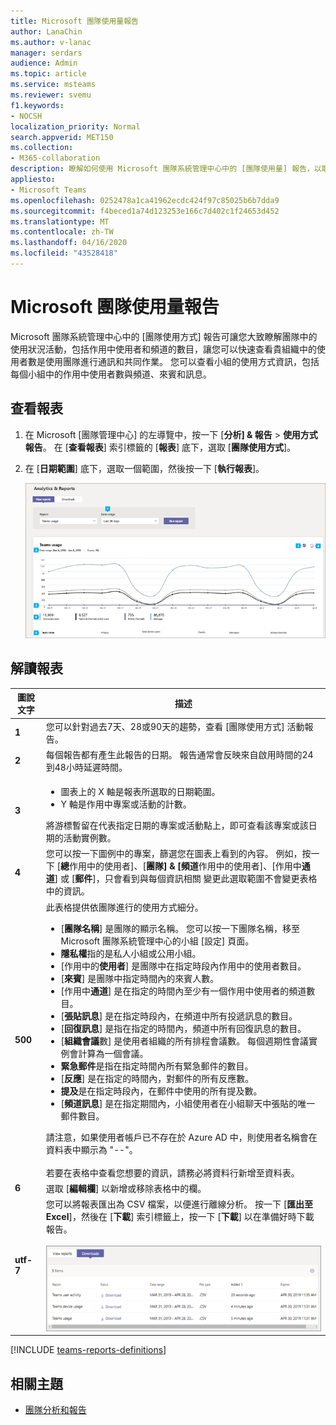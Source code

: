 ```yaml
---
title: Microsoft 團隊使用量報告
author: LanaChin
ms.author: v-lanac
manager: serdars
audience: Admin
ms.topic: article
ms.service: msteams
ms.reviewer: svemu
f1.keywords:
- NOCSH
localization_priority: Normal
search.appverid: MET150
ms.collection:
- M365-collaboration
description: 瞭解如何使用 Microsoft 團隊系統管理中心中的 [團隊使用量] 報告，以取得貴組織中的小組活動的概覽。
appliesto:
- Microsoft Teams
ms.openlocfilehash: 0252478a1ca41962ecdc424f97c85025b6b7dda9
ms.sourcegitcommit: f4beced1a74d123253e166c7d402c1f24653d452
ms.translationtype: MT
ms.contentlocale: zh-TW
ms.lasthandoff: 04/16/2020
ms.locfileid: "43528418"
---
```

# <a name="microsoft-teams-usage-report"></a>Microsoft 團隊使用量報告

Microsoft 團隊系統管理中心中的 [團隊使用方式] 報告可讓您大致瞭解團隊中的使用狀況活動，包括作用中使用者和頻道的數目，讓您可以快速查看貴組織中的使用者數是使用團隊進行通訊和共同作業。 您可以查看小組的使用方式資訊，包括每個小組中的作用中使用者數與頻道、來賓和訊息。

## <a name="view-the-report"></a>查看報表

1. 在 Microsoft [團隊管理中心] 的左導覽中，按一下 [**分析] & 報告** > **使用方式報告**。 在 [**查看報表**] 索引標籤的 [**報表**] 底下，選取 [**團隊使用方式**]。
2. 在 [**日期範圍**] 底下，選取一個範圍，然後按一下 [**執行報表**]。

    ![含標注之 [團隊系統管理中心] 的 [小組使用方式] 報告螢幕擷取畫面](../media/teams-reports-teams-usage-with-callouts.png "含標注之 [團隊系統管理中心] 的 [小組使用方式] 報告螢幕擷取畫面")

## <a name="interpret-the-report"></a>解讀報表

|圖說文字 |描述  |
|--------|-------------|
|**1**   |您可以針對過去7天、28或90天的趨勢，查看 [團隊使用方式] 活動報告。 |
|**2**   |每個報告都有產生此報告的日期。 報告通常會反映來自啟用時間的24到48小時延遲時間。 |
|**3**   |<ul><li>圖表上的 X 軸是報表所選取的日期範圍。</li> <li> Y 軸是作用中專案或活動的計數。</li> </ul>將游標暫留在代表指定日期的專案或活動點上，即可查看該專案或該日期的活動實例數。|
|**4**   |您可以按一下圖例中的專案，篩選您在圖表上看到的內容。 例如，按一下 [**總**作用中的使用者]、[**團隊] & [頻道**作用中的使用者]、[作用中**通道**] 或 [**郵件**]，只會看到與每個資訊相關 變更此選取範圍不會變更表格中的資訊。 |
|**500**   |此表格提供依團隊進行的使用方式細分。 <ul><li>[**團隊名稱**] 是團隊的顯示名稱。 您可以按一下團隊名稱，移至 Microsoft 團隊系統管理中心的小組 [設定] 頁面。 </li> <li>**隱私權**指的是私人小組或公用小組。</li> <li>[作用中的**使用者**] 是團隊中在指定時段內作用中的使用者數目。</li><li>[**來賓**] 是團隊中指定時間內的來賓人數。</li> <li>[作用中**通道**] 是在指定的時間內至少有一個作用中使用者的頻道數目。</li> <li>[**張貼訊息**] 是在指定時段內，在頻道中所有投遞訊息的數目。</li> <li>[**回復訊息**] 是指在指定的時間內，頻道中所有回復訊息的數目。</li> <li>[**組織會議**數] 是使用者組織的所有排程會議數。 每個週期性會議實例會計算為一個會議。</li><li>**緊急郵件**是指在指定時間內所有緊急郵件的數目。</li><li>[**反應**] 是在指定的時間內，對郵件的所有反應數。</li><li>**提及**是在指定時段內，在郵件中使用的所有提及數。</li><li>[**頻道訊息**] 是在指定期間內，小組使用者在小組聊天中張貼的唯一郵件數目。</li> </li> </ul>請注意，如果使用者帳戶已不存在於 Azure AD 中，則使用者名稱會在資料表中顯示為 "--"。 <br><br>若要在表格中查看您想要的資訊，請務必將資料行新增至資料表。 |
|**6**   |選取 [**編輯欄**] 以新增或移除表格中的欄。|
|**utf-7**   |您可以將報表匯出為 CSV 檔案，以便進行離線分析。 按一下 [**匯出至 Excel**]，然後在 [**下載**] 索引標籤上，按一下 [**下載**] 以在準備好時下載報告。<br><br>![[下載] 索引標籤的螢幕擷取畫面，顯示已匯出的報告供下載](../media/teams-reports-export-to-csv.png)|

[!INCLUDE [teams-reports-definitions](../includes/teams-reports-definitions.md)]

## <a name="related-topics"></a>相關主題

- [團隊分析和報告](teams-reporting-reference.md)
